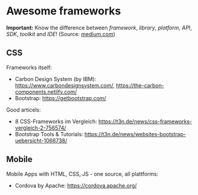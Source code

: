 # Awesome frameworks 

**Important:** Know the difference between *framework*, *library*, *platform*, *API*, *SDK*, *toolkit* and *IDE*!
(Source: [medium.com](https://medium.com/@shashvatshukla/framework-vs-library-vs-platform-vs-api-vs-sdk-vs-toolkits-vs-ide-50a9473999db))

## CSS

Frameworks itself:

- Carbon Design System (by IBM): <https://www.carbondesignsystem.com/>, <https://the-carbon-components.netlify.com/>
- Bootstrap: <https://getbootstrap.com/>

Good articels:

- 8 CSS-Frameworks im Vergleich: <https://t3n.de/news/css-frameworks-vergleich-2-756574/>
- Bootstrap Tools & Tutorials: <https://t3n.de/news/websites-bootstrap-uebersicht-1066738/>

## Mobile

Mobile Apps with HTML, CSS, JS - one source, all plattforms:

- Cordova by Apache: <https://cordova.apache.org/>
